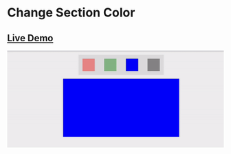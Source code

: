 # Change Section Color
## [Live Demo](https://aouadyoucef.github.io/Change-Section-Color/)
![](assets/change-color.gif)
